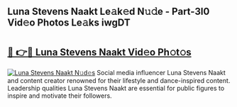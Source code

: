 ## Luna Stevens Naakt Le𝚊k𝚎d N𝚞𝚍e - Part-3l0 Vid𝚎o Photos Le𝚊ks iwgDT

# <h2><a href="http://fb4qi4l.evod.top/?m=Luna+Stevens+Naakt">🔗 👉🔴 Luna Stevens Naakt Vid𝚎o Ph𝚘t𝚘s</a></h2>

[![Luna Stevens Naakt N𝚞d𝚎s](https://i.imgur.com/8V9OHl7.gif)](http://fb4qi4l.evod.top/?m=Luna+Stevens+Naakt)
Social media influencer Luna Stevens Naakt and content creator renowned for their lifestyle and dance-inspired content. Leadership qualities Luna Stevens Naakt are essential for public figures to inspire and motivate their followers. 
